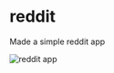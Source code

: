 # reddit
Made a simple reddit app

![reddit app](http://imgur.com/41de224f-f384-40e7-b3d0-25e6fcef7341)
